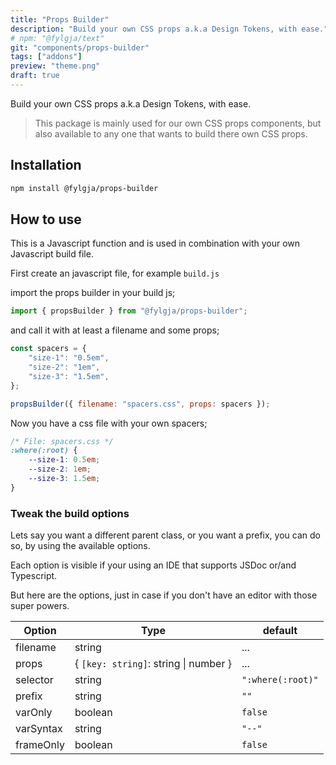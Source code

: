 ```yaml
---
title: "Props Builder"
description: "Build your own CSS props a.k.a Design Tokens, with ease."
# npm: "@fylgja/text"
git: "components/props-builder"
tags: ["addons"]
preview: "theme.png"
draft: true
---
```


Build your own CSS props a.k.a Design Tokens, with ease.

> This package is mainly used for our own CSS props components,
> but also available to any one that wants to build there own CSS props.

## Installation

```bash
npm install @fylgja/props-builder
```

## How to use

This is a Javascript function and is used in combination with your own Javascript build file.

First create an javascript file, for example `build.js`

import the props builder in your build js;

```js
import { propsBuilder } from "@fylgja/props-builder";
```

and call it with at least a filename and some props;

```js
const spacers = {
    "size-1": "0.5em",
    "size-2": "1em",
    "size-3": "1.5em",
};

propsBuilder({ filename: "spacers.css", props: spacers });
```

Now you have a css file with your own spacers;

```css
/* File: spacers.css */
:where(:root) {
    --size-1: 0.5em;
    --size-2: 1em;
    --size-3: 1.5em;
}
```

### Tweak the build options

Lets say you want a different parent class, or you want a prefix,
you can do so, by using the available options.

Each option is visible if your using an IDE that supports JSDoc or/and Typescript.

But here are the options,
just in case if you don't have an editor with those super powers.

| Option    | Type                                  | default           |
| --------- | ------------------------------------- | ----------------- |
| filename  | string                                | ...               |
| props     | { `[key: string]`: string \| number } | ...               |
| selector  | string                                | `":where(:root)"` |
| prefix    | string                                | `""`              |
| varOnly   | boolean                               | `false`           |
| varSyntax | string                                | `"--"`            |
| frameOnly | boolean                               | `false`           |

